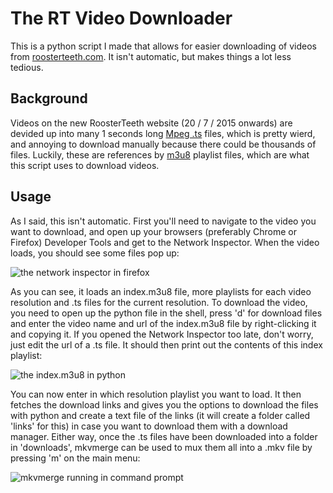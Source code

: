 # The RT Video Downloader
This is a python script I made that allows for easier downloading of videos from <a href="http://roosterteeth.com">roosterteeth.com</a>. It isn't automatic, but makes things a lot less tedious.
<h2>Background</h2>
Videos on the new RoosterTeeth website (20 / 7 / 2015 onwards) are devided up into many 1 seconds long <a href="https://en.wikipedia.org/wiki/MPEG_transport_stream">Mpeg .ts</a> files, which is pretty wierd, and annoying to download manually because there could be thousands of files. Luckily, these are references by <a href="https://en.wikipedia.org/wiki/M3U">m3u8</a> playlist files, which are what this script uses to download videos.
<h2>Usage</h2>
As I said, this isn't automatic. First you'll need to navigate to the video you want to download, and open up your browsers (preferably Chrome or Firefox) Developer Tools and get to the Network Inspector. When the video loads, you should see some files pop up:

![the network inspector in firefox](https://cloud.githubusercontent.com/assets/13566135/8977294/dca8a832-36eb-11e5-8634-393ca670a0bc.png)

As you can see, it loads an index.m3u8 file, more playlists for each video resolution and .ts files for the current resolution. To download the video, you need to open up the python file in the shell, press 'd' for download files and enter the video name and url of the index.m3u8 file by right-clicking it and copying it. If you opened the Network Inspector too late, don't worry, just edit the url of a .ts file. It should then print out the contents of this index playlist:

![the index.m3u8 in python](https://cloud.githubusercontent.com/assets/13566135/8977656/3068e8ee-36ef-11e5-9411-331119d0365d.png)

You can now enter in which resolution playlist you want to load. It then fetches the download links and gives you the options to download the files with python and create a text file of the links (it will create a folder called 'links' for this) in case you want to download them with a download manager. Either way, once the .ts files have been downloaded into a folder in 'downloads', mkvmerge can be used to mux them all into a .mkv file by pressing 'm' on the main menu:

![mkvmerge running in command prompt](https://cloud.githubusercontent.com/assets/13566135/8977947/ca7e3194-36f1-11e5-937c-861846592bcc.png)
